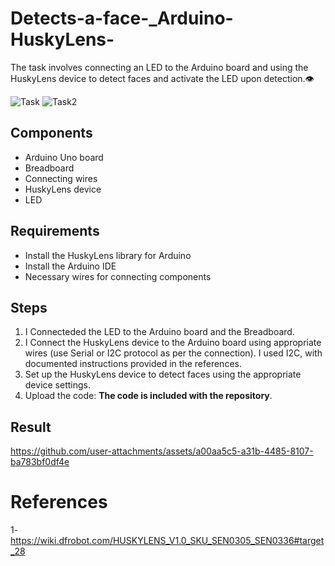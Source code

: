 # Detects-a-face-_Arduino-HuskyLens-
The task involves connecting an LED to the Arduino board and using the HuskyLens device to detect faces and activate the LED upon detection.👁️

![Task](https://github.com/user-attachments/assets/118786a0-6d3e-40d0-9ace-ce5762587ae0)
![Task2](https://github.com/user-attachments/assets/7d71f22a-19b1-4e05-be89-3f43e212e362)

## Components
- Arduino Uno board
- Breadboard
- Connecting wires
- HuskyLens device
- LED

## Requirements
- Install the HuskyLens library for Arduino
- Install the Arduino IDE
- Necessary wires for connecting components

## Steps
1. I Connecteded the LED to the Arduino board and the Breadboard.
2. I Connect the HuskyLens device to the Arduino board using appropriate wires (use Serial or I2C protocol as per the connection). I used I2C, with documented instructions provided in the references.
3. Set up the HuskyLens device to detect faces using the appropriate device settings.
4. Upload the code: **The code is included with the repository**.


## Result


https://github.com/user-attachments/assets/a00aa5c5-a31b-4485-8107-ba783bf0df4e





# References
1- https://wiki.dfrobot.com/HUSKYLENS_V1.0_SKU_SEN0305_SEN0336#target_28 
